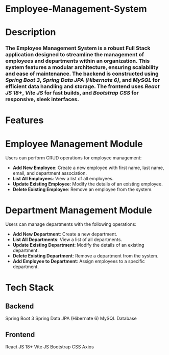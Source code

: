 # Employee-Management-System
# Description
### The Employee Management System is a robust Full Stack application designed to streamline the management of employees and departments within an organization. This system features a modular architecture, ensuring scalability and ease of maintenance. The backend is constructed using *Spring Boot 3*, *Spring Data JPA (Hibernate 6)*, and *MySQL* for efficient data handling and storage. The frontend uses *React JS 18+*, *Vite JS* for fast builds, and *Bootstrap CSS* for responsive, sleek interfaces.


# Features
# Employee Management Module
Users can perform CRUD operations for employee management:

- **Add New Employee**: Create a new employee with first name, last name, email, and department association.
- **List All Employees**: View a list of all employees.
- **Update Existing Employee**: Modify the details of an existing employee.
- **Delete Existing Employee**: Remove an employee from the system.

  
# Department Management Module
Users can manage departments with the following operations:

- **Add New Department**: Create a new department.
- **List All Departments**: View a list of all departments.
- **Update Existing Department**: Modify the details of an existing department.
- **Delete Existing Department**: Remove a department from the system.
- **Add Employee to Department**: Assign employees to a specific department.

  
# Tech Stack
## Backend
Spring Boot 3
Spring Data JPA (Hibernate 6)
MySQL Database

## Frontend
React JS 18+
Vite JS
Bootstrap CSS
Axios
